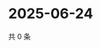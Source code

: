 # 2025-06-24

共 0 条

<!-- BEGIN ZHIHUVIDEO -->
<!-- 最后更新时间 Tue Jun 24 2025 01:11:27 GMT+0800 (China Standard Time) -->

<!-- END ZHIHUVIDEO -->
